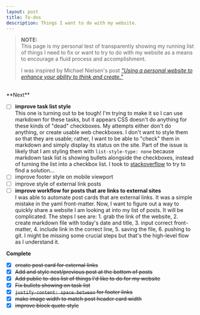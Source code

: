 ```yaml
---
layout: post
title: To-dos
description: Things I want to do with my website.
---
```

> **NOTE:** <br>
> This page is my personal test of transparently showing my running list of things I need to fix or want to try to do with my website as a means to encourage a fluid process and accomplishment. 
>
> I was inspired by Michael Nielsen's post [_"Using a personal website to enhance your ability to think and create."_](https://mnielsen.github.io/wn/website_enhance.html#fnref4)

<br>
**Next**

- [ ] **improve task list style**<br>
This one is turning out to be tough! I'm trying to make it so I can use markdown for these tasks, but it appears CSS doesn't do anything for these kinds of "dead" checkboxes. My attempts either don't do anything, or create usable web checkboxes. I don't want to style them so that they are usable; rather, I want to be able to "check" them in markdown and simply display its status on the site. Part of the issue is likely that I am styling them with ```list-style-type: none``` because markdown task list is showing bullets alongside the checkboxes, instead of turning the list into a checkbox list. I took to [stackoverflow](https://stackoverflow.com/questions/70546139/how-do-i-style-markdown-checklists-with-css-in-jekyll) to try to find a solution...
- [ ] improve footer style on mobile viewport
- [ ] improve style of external link posts
- [ ] **improve workflow for posts that are links to external sites**<br>
I was able to automate post cards that are external links. It was a simple mistake in the yaml front-matter. Now, I want to figure out a way to quickly share a website I am looking at into my list of posts. It will be complicated.  The steps I see are: 1. grab the link of the website, 2. create markdown file with today's date and title, 3. input correct front-matter, 4. include link in the correct line, 5. saving the file, 6. pushing to git. I might be missing some crucial steps but that's the high-level flow as I understand it. 

**Complete**

- [x] ~~create post card for external links~~
- [x] ~~Add and style next/previous post at the bottom of posts~~
- [x] ~~Add public to-dos list of things I'd like to do for my website~~
- [x] ~~Fix bullets showing on task list~~
- [x] ~~```justify-content: space-between``` for footer links~~ 
- [x] ~~make image width to match post header card width~~ 
- [x] ~~improve block quote style~~ 